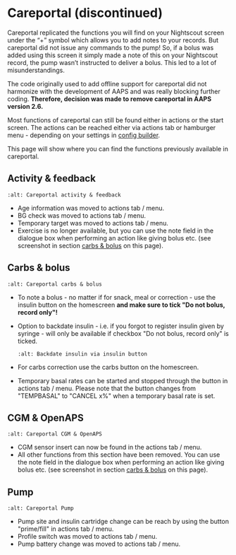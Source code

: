 # Careportal (discontinued)

Careportal replicated the functions you will find on your Nightscout screen under the “+” symbol which allows you to add notes to your records. But careportal did not issue any commands to the pump! So, if a bolus was added using this screen it simply made a note of this on your Nightscout record, the pump wasn’t instructed to deliver a bolus. This led to a lot of misunderstandings.

The code originally used to add offline support for careportal did not harmonize with the development of AAPS and was really blocking further coding. **Therefore, decision was made to remove careportal in AAPS version 2.6.**

Most functions of careportal can still be found either in actions or the start screen. The actions can be reached either via actions tab or hamburger menu - depending on your settings in [config builder](../Configuration/Config-Builder.md).

This page will show where you can find the functions previously available in careportal.

## Activity & feedback

```{image} ../images/Careportal_25_26_1_IIb.png
:alt: Careportal activity & feedback
```

- Age information was moved to actions tab / menu.
- BG check was moved to actions tab / menu.
- Temporary target was moved to actions tab / menu.
- Exercise is no longer available, but you can use the note field in the dialogue box when performing an action like giving bolus etc. (see screenshot in section [carbs & bolus](#carbs-bolus) on this page).

## Carbs & bolus

```{image} ../images/Careportal_25_26_2_IIa.png
:alt: Careportal carbs & bolus
```

- To note a bolus - no matter if for snack, meal or correction - use the insulin button on the homescreen **and make sure to tick "Do not bolus, record only"!**

- Option to backdate insulin - i.e. if you forgot to register insulin given by syringe - will only be available if checkbox "Do not bolus, record only" is ticked.

  ```{image} ../images/Careportal_25_26_5.png
  :alt: Backdate insulin via insulin button
  ```

- For carbs correction use the carbs button on the homescreen.

- Temporary basal rates can be started and stopped through the button in actions tab / menu. Please note that the button changes from "TEMPBASAL" to "CANCEL x%" when a temporary basal rate is set.

## CGM & OpenAPS

```{image} ../images/Careportal_25_26_3_IIa.png
:alt: Careportal CGM & OpenAPS
```

- CGM sensor insert can now be found in the actions tab / menu.
- All other functions from this section have been removed. You can use the note field in the dialogue box when performing an action like giving bolus etc. (see screenshot in section [carbs & bolus](#carbs-bolus) on this page).

## Pump

```{image} ../images/Careportal_25_26_4_IIb.png
:alt: Careportal Pump
```

- Pump site and insulin cartridge change can be reach by using the button "prime/fill" in actions tab / menu.
- Profile switch was moved to actions tab / menu.
- Pump battery change was moved to actions tab / menu.

